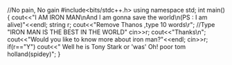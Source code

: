 

//No pain, No gain
#include<bits/stdc++.h>
using namespace std;
int main()
{
    cout<<"I AM IRON MAN\nAnd I am gonna save the world\n(PS : I am alive)"<<endl;
    string r;
    cout<<"Remove Thanos ,type 10 words\r";
    //Type "IRON MAN IS THE BEST IN THE WORLD"
    cin>>r;
    cout<<"Thanks\n";
    cout<<"Would you like to know more about iron man?"<<endl;
    cin>>r;
    if(r=="Y")
        cout<<" Well he is Tony Stark or 'was' Oh! poor tom holland(spidey)";
}
